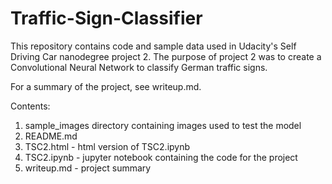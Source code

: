 # Traffic-Sign-Classifier
This repository contains code and sample data used in Udacity's Self Driving Car nanodegree project 2. The purpose of project 2 was to create a Convolutional Neural Network to classify German traffic signs. 

For a summary of the project, see writeup.md.

Contents:
1. sample_images directory containing images used to test the model
1. README.md
1. TSC2.html - html version of TSC2.ipynb
1. TSC2.ipynb - jupyter notebook containing the code for the project
1. writeup.md - project summary
 
